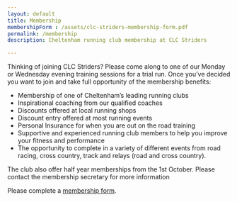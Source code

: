 ```yaml
---
layout: default
title: Membership
membershipForm : /assets/clc-striders-membership-form.pdf
permalink: /membership
description: Cheltenham running club membership at CLC Striders

---
```


Thinking of joining CLC Striders? Please come along to one of our Monday or Wednesday evening training sessions for a trial run. Once you’ve decided you want to join and take full opportunity of the membership benefits:

   - Membership of one of Cheltenham’s leading running clubs
   - Inspirational coaching from our qualified coaches
   - Discounts offered at local running shops
   - Discount entry offered at most running events
   -  Personal Insurance for when you are out on the road training
   - Supportive and experienced running club members to help you improve your fitness and performance
   - The opportunity to complete in a variety of different events from road racing, cross country, track and relays (road and cross country).

The club also offer half year memberships from the 1st October. Please contact the membership secretary for more information

Please complete a <a href="/membership-form">membership form</a>.
